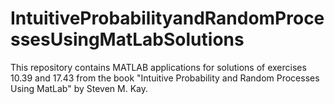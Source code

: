 # IntuitiveProbabilityandRandomProcessesUsingMatLabSolutions
This repository contains MATLAB applications for solutions of exercises 10.39 and 17.43 from the book "Intuitive Probability and Random Processes Using MatLab" by Steven M. Kay.
